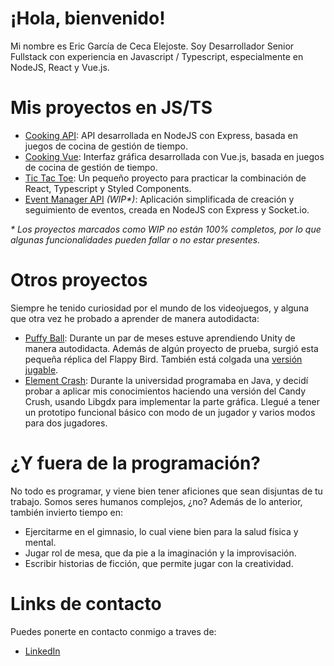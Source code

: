 # ¡Hola, bienvenido!

Mi nombre es Eric García de Ceca Elejoste.
Soy Desarrollador Senior Fullstack con experiencia en Javascript / Typescript, especialmente en NodeJS, React y Vue.js.

# Mis proyectos en JS/TS

- [Cooking API](https://github.com/daxadal/cooking-api): API desarrollada en NodeJS con Express, basada en juegos de cocina de gestión de tiempo.
- [Cooking Vue](https://github.com/daxadal/cooking-vue): Interfaz gráfica desarrollada con Vue.js, basada en juegos de cocina de gestión de tiempo.
- [Tic Tac Toe](https://github.com/daxadal/tic-tac-toe-react): Un pequeño proyecto para practicar la combinación de React, Typescript y Styled Components.
- [Event Manager API](https://github.com/daxadal/event-manager) _(WIP\*)_: Aplicación simplificada de creación y seguimiento de eventos, creada en NodeJS con Express y Socket.io.

_\* Los proyectos marcados como WIP no están 100% completos, por lo que algunas funcionalidades pueden fallar o no estar presentes._

# Otros proyectos

Siempre he tenido curiosidad por el mundo de los videojuegos, y alguna que otra vez he probado a aprender de manera autodidacta:

- [Puffy Ball](https://github.com/daxadal/Puffy-Ball): Durante un par de meses estuve aprendiendo Unity de manera autodidacta. Además de algún proyecto de prueba, surgió esta pequeña réplica del Flappy Bird. También está colgada una [versión jugable](https://play.unity.com/mg/other/release-webgl-2).
- [Element Crash](https://github.com/daxadal/element-crash): Durante la universidad programaba en Java, y decidí probar a aplicar mis conocimientos haciendo una versión del Candy Crush, usando Libgdx para implementar la parte gráfica. Llegué a tener un prototipo funcional básico con modo de un jugador y varios modos para dos jugadores.

# ¿Y fuera de la programación?

No todo es programar, y viene bien tener aficiones que sean disjuntas de tu trabajo. Somos seres humanos complejos, ¿no? Además de lo anterior, también invierto tiempo en:

- Ejercitarme en el gimnasio, lo cual viene bien para la salud física y mental.
- Jugar rol de mesa, que da pie a la imaginación y la improvisación.
- Escribir historias de ficción, que permite jugar con la creatividad.

# Links de contacto

Puedes ponerte en contacto conmigo a traves de:

- [LinkedIn](https://www.linkedin.com/in/egarciadececa/)
